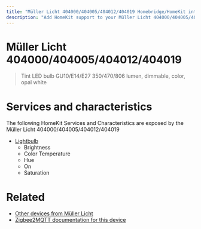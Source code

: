```yaml
---
title: "Müller Licht 404000/404005/404012/404019 Homebridge/HomeKit integration"
description: "Add HomeKit support to your Müller Licht 404000/404005/404012/404019, using Homebridge, Zigbee2MQTT and homebridge-z2m."
---
```

<!---
This file has been GENERATED using src/docgen/docgen.ts
DO NOT EDIT THIS FILE MANUALLY!
-->
# Müller Licht 404000/404005/404012/404019
> Tint LED bulb GU10/E14/E27 350/470/806 lumen, dimmable, color, opal white


# Services and characteristics
The following HomeKit Services and Characteristics are exposed by
the Müller Licht 404000/404005/404012/404019

* [Lightbulb](../../light.md)
  * Brightness
  * Color Temperature
  * Hue
  * On
  * Saturation


# Related
* [Other devices from Müller Licht](../index.md#muller_licht)
* [Zigbee2MQTT documentation for this device](https://www.zigbee2mqtt.io/devices/404000_404005_404012_404019.html)